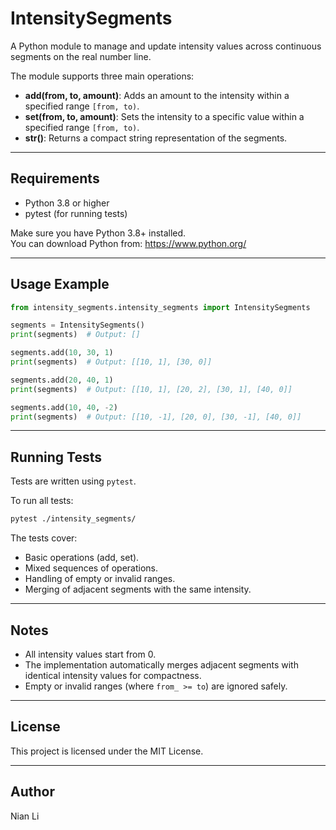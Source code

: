 # IntensitySegments

A Python module to manage and update intensity values across continuous segments on the real number line.

The module supports three main operations:
- **add(from, to, amount)**: Adds an amount to the intensity within a specified range `[from, to)`.
- **set(from, to, amount)**: Sets the intensity to a specific value within a specified range `[from, to)`.
- **__str__()**: Returns a compact string representation of the segments.

---

## Requirements

- Python 3.8 or higher
- pytest (for running tests)

Make sure you have Python 3.8+ installed.  
You can download Python from: https://www.python.org/

---

## Usage Example

```python
from intensity_segments.intensity_segments import IntensitySegments

segments = IntensitySegments()
print(segments)  # Output: []

segments.add(10, 30, 1)
print(segments)  # Output: [[10, 1], [30, 0]]

segments.add(20, 40, 1)
print(segments)  # Output: [[10, 1], [20, 2], [30, 1], [40, 0]]

segments.add(10, 40, -2)
print(segments)  # Output: [[10, -1], [20, 0], [30, -1], [40, 0]]
```

---

## Running Tests

Tests are written using `pytest`.

To run all tests:

```bash
pytest ./intensity_segments/
```

The tests cover:
- Basic operations (add, set).
- Mixed sequences of operations.
- Handling of empty or invalid ranges.
- Merging of adjacent segments with the same intensity.

---

## Notes

- All intensity values start from 0.
- The implementation automatically merges adjacent segments with identical intensity values for compactness.
- Empty or invalid ranges (where `from_ >= to`) are ignored safely.

---

## License

This project is licensed under the MIT License.

---

## Author

Nian Li
